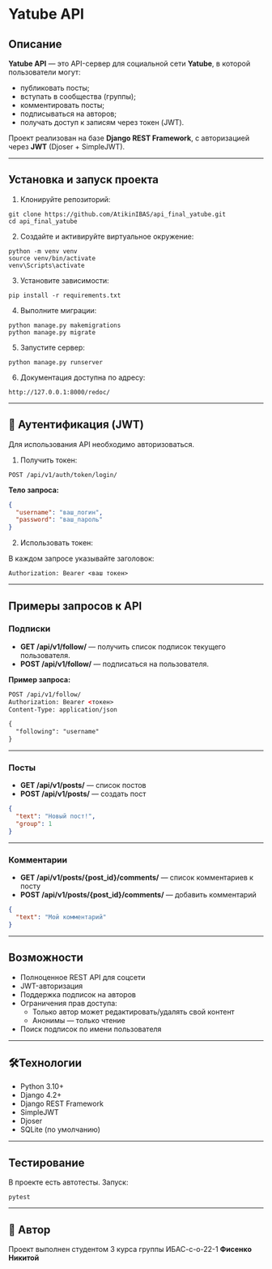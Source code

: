 
# Yatube API

## Описание

**Yatube API** — это API-сервер для социальной сети **Yatube**, в которой пользователи могут:
- публиковать посты;
- вступать в сообщества (группы);
- комментировать посты;
- подписываться на авторов;
- получать доступ к записям через токен (JWT).

Проект реализован на базе **Django REST Framework**, с авторизацией через **JWT** (Djoser + SimpleJWT).

---

## Установка и запуск проекта

1. Клонируйте репозиторий:

```commandline
git clone https://github.com/AtikinIBAS/api_final_yatube.git
cd api_final_yatube
```

2. Создайте и активируйте виртуальное окружение:

```commandline
python -m venv venv
source venv/bin/activate        
venv\Scripts\activate           
```

3. Установите зависимости:

```commandline
pip install -r requirements.txt
```

4. Выполните миграции:

```commandline
python manage.py makemigrations
python manage.py migrate
```

5. Запустите сервер:

```commandline
python manage.py runserver
```

6. Документация доступна по адресу:

```
http://127.0.0.1:8000/redoc/
```

---

## 🔐 Аутентификация (JWT)

Для использования API необходимо авторизоваться.

1. Получить токен:

```commandline
POST /api/v1/auth/token/login/
```

**Тело запроса:**
```json
{
  "username": "ваш_логин",
  "password": "ваш_пароль"
}
```

2. Использовать токен:

В каждом запросе указывайте заголовок:

```
Authorization: Bearer <ваш токен>
```

---

## Примеры запросов к API

### Подписки

- **GET /api/v1/follow/** — получить список подписок текущего пользователя.
- **POST /api/v1/follow/** — подписаться на пользователя.

**Пример запроса:**

```html
POST /api/v1/follow/
Authorization: Bearer <токен>
Content-Type: application/json

{
  "following": "username"
}
```

---

### Посты

- **GET /api/v1/posts/** — список постов
- **POST /api/v1/posts/** — создать пост

```json
{
  "text": "Новый пост!",
  "group": 1
}
```

---

### Комментарии

- **GET /api/v1/posts/{post_id}/comments/** — список комментариев к посту
- **POST /api/v1/posts/{post_id}/comments/** — добавить комментарий

```json
{
  "text": "Мой комментарий"
}
```

---

## Возможности

- Полноценное REST API для соцсети
- JWT-авторизация
- Поддержка подписок на авторов
- Ограничения прав доступа:
  - Только автор может редактировать/удалять свой контент
  - Анонимы — только чтение
- Поиск подписок по имени пользователя

---

## 🛠Технологии

- Python 3.10+
- Django 4.2+
- Django REST Framework
- SimpleJWT
- Djoser
- SQLite (по умолчанию)

---

## Тестирование

В проекте есть автотесты. Запуск:

```commandline
pytest
```

---

## 📎 Автор

Проект выполнен студентом 3 курса группы ИБАС-с-о-22-1 **Фисенко Никитой**
